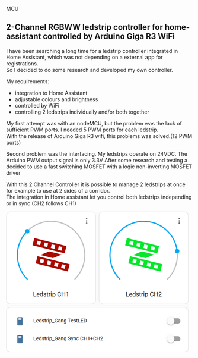 MCU<H2>2-Channel RGBWW ledstrip controller for home-assistant controlled by Arduino Giga R3 WiFi</H2>

I have been searching a long time for a ledstrip controller integrated in Home Assistant, which was not depending on a external app for registrations.<BR>
So I decided to do some research and developed my own controller.<BR>

My requirements:
- integration to Home Assistant
- adjustable colours and brightness
- controlled by WiFi
- controlling 2 ledstrips individually and/or both together

My first attempt was with an nodeMCU, but the problem was the lack of sufficient PWM ports. I needed 5 PWM ports for each ledstrip.<BR>
With the release of Arduino Giga R3 wifi, this problems was solved.(12 PWM ports)<BR>

Second problem was the interfacing. My ledstrips operate on 24VDC. The Arduino PWM output signal is only 3.3V
After some research and testing a decided to use a fast switching MOSFET with a logic non-inverting MOSFET driver

With this 2 Channel Controller it is possible to manage 2 ledstrips at once for example to use at 2 sides of a corridor.<BR>
The integration in Home assistant let you control both ledstrips independing or in sync (CH2 follows CH1)

<img src="extras/HA dashboard.png">
